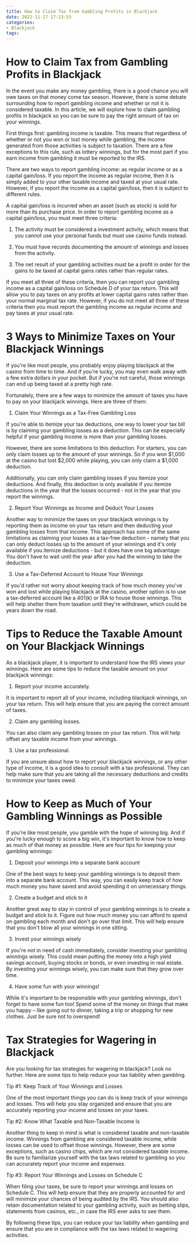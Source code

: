 ```yaml
---
title: How to Claim Tax from Gambling Profits in Blackjack
date: 2022-11-17 17:13:53
categories:
- Blackjack
tags:
---
```



#  How to Claim Tax from Gambling Profits in Blackjack

In the event you make any money gambling, there is a good chance you will owe taxes on that money come tax season. However, there is some debate surrounding how to report gambling income and whether or not it is considered taxable. In this article, we will explore how to claim gambling profits in blackjack so you can be sure to pay the right amount of tax on your winnings.

First things first: gambling income is taxable. This means that regardless of whether or not you won or lost money while gambling, the income generated from those activities is subject to taxation. There are a few exceptions to this rule, such as lottery winnings, but for the most part if you earn income from gambling it must be reported to the IRS.

There are two ways to report gambling income: as regular income or as a capital gain/loss. If you report the income as regular income, then it is simply added to your other taxable income and taxed at your usual rate. However, if you report the income as a capital gain/loss, then it is subject to different rules.

A capital gain/loss is incurred when an asset (such as stock) is sold for more than its purchase price. In order to report gambling income as a capital gain/loss, you must meet three criteria:

1. The activity must be considered a investment activity, which means that you cannot use your personal funds but must use casino funds instead.

2. You must have records documenting the amount of winnings and losses from the activity.

3. The net result of your gambling activities must be a profit in order for the gains to be taxed at capital gains rates rather than regular rates.

If you meet all three of these criteria, then you can report your gambling income as a capital gain/loss on Schedule D of your tax return. This will allow you to pay taxes on any profits at lower capital gains rates rather than your normal marginal tax rate. However, if you do not meet all three of these criteria then you must report the gambling income as regular income and pay taxes at your usual rate.

#  3 Ways to Minimize Taxes on Your Blackjack Winnings

If you're like most people, you probably enjoy playing blackjack at the casino from time to time. And if you're lucky, you may even walk away with a few extra dollars in your pocket. But if you're not careful, those winnings can end up being taxed at a pretty high rate.

Fortunately, there are a few ways to minimize the amount of taxes you have to pay on your blackjack winnings. Here are three of them:

1. Claim Your Winnings as a Tax-Free Gambling Loss

If you're able to itemize your tax deductions, one way to lower your tax bill is by claiming your gambling losses as a deduction. This can be especially helpful if your gambling income is more than your gambling losses.

However, there are some limitations to this deduction. For starters, you can only claim losses up to the amount of your winnings. So if you won $1,000 at the casino but lost $2,000 while playing, you can only claim a $1,000 deduction.

Additionally, you can only claim gambling losses if you itemize your deductions. And finally, this deduction is only available if you itemize deductions in the year that the losses occurred - not in the year that you report the winnings.

2. Report Your Winnings as Income and Deduct Your Losses

Another way to minimize the taxes on your blackjack winnings is by reporting them as income on your tax return and then deducting your gambling losses from that income. This approach has some of the same limitations as claiming your losses as a tax-free deduction - namely that you can only deduct losses up to the amount of your winnings and it's only available if you itemize deductions - but it does have one big advantage: You don't have to wait until the year after you had the winning to take the deduction.

3. Use a Tax-Deferred Account to House Your Winnings

If you'd rather not worry about keeping track of how much money you've won and lost while playing blackjack at the casino, another option is to use a tax-deferred account like a 401(k) or IRA to house those winnings. This will help shelter them from taxation until they're withdrawn, which could be years down the road.

#  Tips to Reduce the Taxable Amount on Your Blackjack Winnings

As a blackjack player, it is important to understand how the IRS views your winnings. Here are some tips to reduce the taxable amount on your blackjack winnings:

1. Report your income accurately.

It is important to report all of your income, including blackjack winnings, on your tax return. This will help ensure that you are paying the correct amount of taxes.

2. Claim any gambling losses.

You can also claim any gambling losses on your tax return. This will help offset any taxable income from your winnings.

3. Use a tax professional.

If you are unsure about how to report your blackjack winnings, or any other type of income, it is a good idea to consult with a tax professional. They can help make sure that you are taking all the necessary deductions and credits to minimize your taxes owed.

#  How to Keep as Much of Your Gambling Winnings as Possible

If you're like most people, you gamble with the hope of winning big. And if you're lucky enough to score a big win, it's important to know how to keep as much of that money as possible. Here are four tips for keeping your gambling winnings:

1. Deposit your winnings into a separate bank account

One of the best ways to keep your gambling winnings is to deposit them into a separate bank account. This way, you can easily keep track of how much money you have saved and avoid spending it on unnecessary things.

2. Create a budget and stick to it

Another great way to stay in control of your gambling winnings is to create a budget and stick to it. Figure out how much money you can afford to spend on gambling each month and don't go over that limit. This will help ensure that you don't blow all your winnings in one sitting.

3. Invest your winnings wisely

If you're not in need of cash immediately, consider investing your gambling winnings wisely. This could mean putting the money into a high yield savings account, buying stocks or bonds, or even investing in real estate. By investing your winnings wisely, you can make sure that they grow over time.


4. Have some fun with your winnings!

While it's important to be responsible with your gambling winnings, don't forget to have some fun too! Spend some of the money on things that make you happy – like going out to dinner, taking a trip or shopping for new clothes. Just be sure not to overspend!

#  Tax Strategies for Wagering in Blackjack

Are you looking for tax strategies for wagering in blackjack? Look no further. Here are some tips to help reduce your tax liability when gambling.

Tip #1: Keep Track of Your Winnings and Losses

One of the most important things you can do is keep track of your winnings and losses. This will help you stay organized and ensure that you are accurately reporting your income and losses on your taxes.

Tip #2: Know What Taxable and Non-Taxable Income Is

Another thing to keep in mind is what is considered taxable and non-taxable income. Winnings from gambling are considered taxable income, while losses can be used to offset those winnings. However, there are some exceptions, such as casino chips, which are not considered taxable income. Be sure to familiarize yourself with the tax laws related to gambling so you can accurately report your income and expenses.

Tip #3: Report Your Winnings and Losses on Schedule C

When filing your taxes, be sure to report your winnings and losses on Schedule C. This will help ensure that they are properly accounted for and will minimize your chances of being audited by the IRS. You should also retain documentation related to your gambling activity, such as betting slips, statements from casinos, etc., in case the IRS ever asks to see them.

By following these tips, you can reduce your tax liability when gambling and ensure that you are in compliance with the tax laws related to wagering activities.